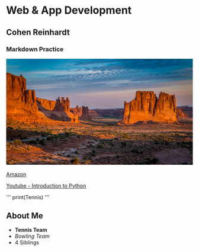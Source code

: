 # Web & App Development
## Cohen Reinhardt
### Markdown Practice
![New Mexico](new_mexico.jpg)

[Amazon](https://www.amazon.com/)

[Youtube - Introduction to Python](https://www.youtube.com/watch?v=kqtD5dpn9C8)

'''
print(Tennis)
'''

## About Me
- **Tennis Team**
- *Bowling Team*
- 4 Siblings

